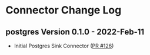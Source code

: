 
# Connector Change Log

## postgres Version 0.1.0 - 2022-Feb-11
* Initial Postgres Sink Connector ([PR #126](https://github.com/infinyon/fluvio-connectors/pull/126))
